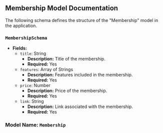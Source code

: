## Membership Model Documentation

The following schema defines the structure of the "Membership" model in the application.

### `MembershipSchema`

- **Fields:**
  - `title`: String
    - **Description:** Title of the membership.
    - **Required:** Yes
  - `features`: Array of Strings
    - **Description:** Features included in the membership.
    - **Required:** Yes
  - `price`: Number
    - **Description:** Price of the membership.
    - **Required:** Yes
  - `link`: String
    - **Description:** Link associated with the membership.
    - **Required:** Yes

### Model Name: `Membership`

